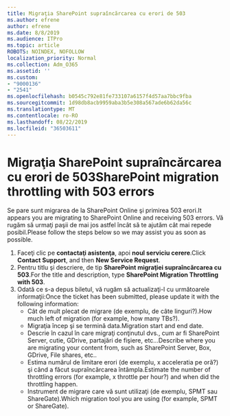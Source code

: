 ```yaml
---
title: Migraţia SharePoint supraîncărcarea cu erori de 503
ms.author: efrene
author: efrene
ms.date: 8/8/2019
ms.audience: ITPro
ms.topic: article
ROBOTS: NOINDEX, NOFOLLOW
localization_priority: Normal
ms.collection: Adm_O365
ms.assetid: ''
ms.custom:
- "9000136"
- "2541"
ms.openlocfilehash: b0545c792e81fe733107a6157f4d57aa7bbc9fba
ms.sourcegitcommit: 1d98db8acb9959aba3b5e308a567ade6b62da56c
ms.translationtype: MT
ms.contentlocale: ro-RO
ms.lasthandoff: 08/22/2019
ms.locfileid: "36503611"
---
```

# <a name="sharepoint-migration-throttling-with-503-errors"></a><span data-ttu-id="0717f-102">Migraţia SharePoint supraîncărcarea cu erori de 503</span><span class="sxs-lookup"><span data-stu-id="0717f-102">SharePoint migration throttling with 503 errors</span></span>

<span data-ttu-id="0717f-103">Se pare sunt migrarea de la SharePoint Online şi primirea 503 erori.</span><span class="sxs-lookup"><span data-stu-id="0717f-103">It appears you are migrating to SharePoint Online and receiving 503 errors.</span></span> <span data-ttu-id="0717f-104">Vă rugăm să urmaţi paşii de mai jos astfel încât să te ajutăm cât mai repede posibil.</span><span class="sxs-lookup"><span data-stu-id="0717f-104">Please follow the steps below so we may assist you as soon as possible.</span></span> 

1. <span data-ttu-id="0717f-105">Faceţi clic pe **contactaţi asistenţa**, apoi **noul serviciu cerere**.</span><span class="sxs-lookup"><span data-stu-id="0717f-105">Click **Contact Support**, and then **New Service Request**.</span></span>
2. <span data-ttu-id="0717f-106">Pentru titlu şi descriere, de tip **SharePoint migraţiei supraîncărcarea cu 503**.</span><span class="sxs-lookup"><span data-stu-id="0717f-106">For the title and description, type **SharePoint Migration Throttling with 503**.</span></span>
3. <span data-ttu-id="0717f-107">Odată ce s-a depus biletul, vă rugăm să actualizaţi-l cu următoarele informaţii:</span><span class="sxs-lookup"><span data-stu-id="0717f-107">Once the ticket has been submitted, please update it with the following information:</span></span>
    - <span data-ttu-id="0717f-108">Cât de mult plecat de migrare (de exemplu, de câte linguri?).</span><span class="sxs-lookup"><span data-stu-id="0717f-108">How much left of migration (for example, how many TBs?).</span></span>
    - <span data-ttu-id="0717f-109">Migraţia încep şi se termină data.</span><span class="sxs-lookup"><span data-stu-id="0717f-109">Migration start and end date.</span></span>
    - <span data-ttu-id="0717f-110">Descrie în cazul în care migraţi conţinutul dvs., cum ar fi SharePoint Server, cutie, GDrive, partajări de fişiere, etc...</span><span class="sxs-lookup"><span data-stu-id="0717f-110">Describe where you are migrating your content from, such as SharePoint Server, Box, GDrive, File shares, etc..</span></span>
    - <span data-ttu-id="0717f-111">Estima numărul de limitare erori (de exemplu, x acceleratia pe oră?) şi când a făcut supraîncărcarea întâmpla.</span><span class="sxs-lookup"><span data-stu-id="0717f-111">Estimate the number of throttling errors (for example, x throttle per hour?) and when did the throttling happen.</span></span>
    - <span data-ttu-id="0717f-112">Instrument de migrare care vă sunt utilizaţi (de exemplu, SPMT sau ShareGate).</span><span class="sxs-lookup"><span data-stu-id="0717f-112">Which migration tool you are using (for example, SPMT or ShareGate).</span></span>


